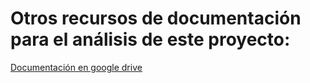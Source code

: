 # Otros recursos de documentación para el análisis de este proyecto:

[Documentación en google drive](https://drive.google.com/drive/folders/1YIkwDC7pDNKZxclrffwLLybp9hYjsm9r?usp=sharing)
